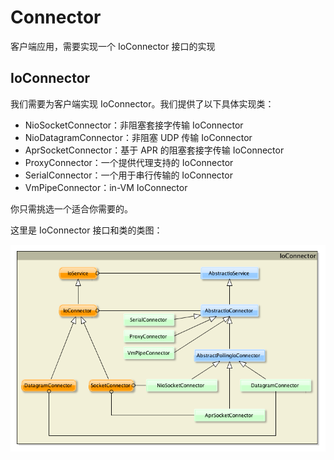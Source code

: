 Connector
====

客户端应用，需要实现一个 IoConnector 接口的实现

## IoConnector

我们需要为客户端实现 IoConnector。我们提供了以下具体实现类：

* NioSocketConnector：非阻塞套接字传输 IoConnector
* NioDatagramConnector：非阻塞 UDP 传输 IoConnector
* AprSocketConnector：基于 APR 的阻塞套接字传输 IoConnector
* ProxyConnector：一个提供代理支持的 IoConnector
* SerialConnector：一个用于串行传输的 IoConnector
* VmPipeConnector：in-VM IoConnector
        
你只需挑选一个适合你需要的。
        
这里是 IoConnector 接口和类的类图：

![](../images/IoServiceConnector.png)
